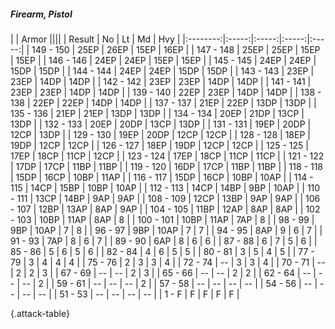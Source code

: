 ##### Firearm, Pistol

|      |   Armor   ||||
|   Result   |   No   |   Lt   |   Md   |   Hvy   |
|:--------:|:-----:|:-----:|:-----:|:-----:|
| 149 - 150 | 25EP | 26EP | 15EP | 16EP |
| 147 - 148 | 25EP | 25EP | 15EP | 15EP |
| 146 - 146 | 24EP | 24EP | 15EP | 15EP |
| 145 - 145 | 24EP | 24EP | 15DP | 15DP |
| 144 - 144 | 24EP | 24EP | 15DP | 15DP |
| 143 - 143 | 23EP | 23EP | 14DP | 14DP |
| 142 - 142 | 23EP | 23EP | 14DP | 14DP |
| 141 - 141 | 23EP | 23EP | 14DP | 14DP |
| 139 - 140 | 22EP | 23EP | 14DP | 14DP |
| 138 - 138 | 22EP | 22EP | 14DP | 14DP |
| 137 - 137 | 21EP | 22EP | 13DP | 13DP |
| 135 - 136 | 21EP | 21EP | 13DP | 13DP |
| 134 - 134 | 20EP | 21DP | 13CP | 13DP |
| 132 - 133 | 20EP | 20DP | 13CP | 13DP |
| 131 - 131 | 19EP | 20DP | 12CP | 13DP |
| 129 - 130 | 19EP | 20DP | 12CP | 12CP |
| 128 - 128 | 18EP | 19DP | 12CP | 12CP |
| 126 - 127 | 18EP | 19DP | 12CP | 12CP |
| 125 - 125 | 17EP | 18CP | 11CP | 12CP |
| 123 - 124 | 17EP | 18CP | 11CP | 11CP |
| 121 - 122 | 17DP | 17CP | 11BP | 11BP |
| 119 - 120 | 16DP | 17CP | 11BP | 11BP |
| 118 - 118 | 15DP | 16CP | 10BP | 11AP |
| 116 - 117 | 15DP | 16CP | 10BP | 10AP |
| 114 - 115 | 14CP | 15BP | 10BP | 10AP |
| 112 - 113 | 14CP | 14BP | 9BP | 10AP |
| 110 - 111 | 13CP | 14BP | 9AP | 9AP |
| 108 - 109 | 12CP | 13BP | 9AP | 9AP |
| 106 - 107 | 12BP | 13AP | 8AP | 9AP |
| 104 - 105 | 11BP | 12AP | 8AP | 8AP |
| 102 - 103 | 10BP | 11AP | 8AP | 8 |
| 100 - 101 | 10BP | 11AP | 7AP | 8 |
| 98 - 99 | 9BP | 10AP | 7 | 8 |
| 96 - 97 | 9BP | 10AP | 7 | 7 |
| 94 - 95 | 8AP | 9 | 6 | 7 |
| 91 - 93 | 7AP | 8 | 6 | 7 |
| 89 - 90 | 6AP | 8 | 6 | 6 |
| 87 - 88 | 6 | 7 | 5 | 6 |
| 85 - 86 | 5 | 6 | 5 | 6 |
| 82 - 84 | 4 | 6 | 5 | 5 |
| 80 - 81 | 3 | 5 | 4 | 5 |
| 77 - 79 | 3 | 4 | 4 | 4 |
| 75 - 76 | 2 | 3 | 3 | 4 |
| 72 - 74 | --  | 3 | 3 | 4 |
| 70 - 71 | --  | 2 | 2 | 3 |
| 67 - 69 | --  | --  | 2 | 3 |
| 65 - 66 | --  | --  | 2 | 2 |
| 62 - 64 | --  | --  | --  | 2 |
| 59 - 61 | --  | --  | --  | 2 |
| 57 - 58 | --  | --  | --  | --  |
| 54 - 56 | --  | --  | --  | --  |
| 51 - 53 | --  | --  | --  | --  |
| 1 - F | F | F | F | F |

{.attack-table}
